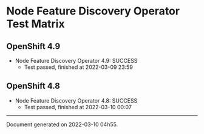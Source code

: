 
Node Feature Discovery Operator Test Matrix
===========================================

OpenShift 4.9
-------------



* Node Feature Discovery Operator 4.9: SUCCESS
  - Test passed, finished at 2022-03-09 23:59

OpenShift 4.8
-------------



* Node Feature Discovery Operator 4.8: SUCCESS
  - Test passed, finished at 2022-03-10 00:07

---
Document generated on 2022-03-10 04h55.
